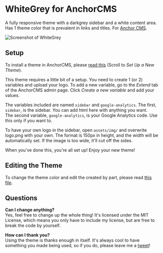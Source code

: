 # WhiteGrey for AnchorCMS

A fully responsive theme with a darkgrey sidebar and a white content area. Has 1 theme color that is prevalent in links and titles. For [Anchor CMS](http://http://anchorcms.com/).

![Screenshot of WhiteGrey](http://www.frisovandijk.com/public/git/whitegrey/themescreenshot.png)

## Setup

To install a theme in AnchorCMS, please [read this](http://www.texfly.com/anchor-cms/) (Scroll to *Set Up a New Theme*).

This theme requires a little bit of a setup. You need to create 1 (or 2) variables and upload your logo. To add a new variable, go to the *Extend* tab of the AnchorCMS admin page. Click *Create a new variable* and add your values.

The variables included are named `sidebar` and `google-analytics`. The first, `sidebar`, is the sidebar. You can add html here with anything you want.<br/>
The second variable, `google-analytics`, is your Google Analytics code. Use this only if you want to.

To have your own logo in the sidebar, open `assets/img/` and overwrite logo.png with your own. The format is 150px in height, and the width will be automatically set. If the image is too wide, it'll cut off the sides.

When you've done this, you're all set up! Enjoy your new theme!

## Editing the Theme

To change the theme color and edit the created by part, please read [this file](THEME_EDIT.md).

## Questions

**Can I change anything?**<br/>
Yes, feel free to change up the whole thing! It's licensed under the MIT License, which means you only have to include my license, but are free to break the code by yourself.

**How can I thank you?**<br/>
Using the theme is thanks enough in itself. It's always cool to have something you made being used, so if you do, please leave me a [tweet](https://twitter.com/Frisovandijk)!